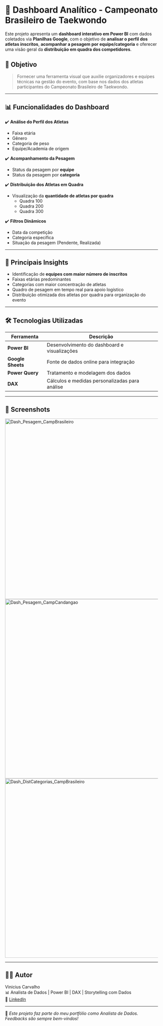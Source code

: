# 🥋 Dashboard Analítico - Campeonato Brasileiro de Taekwondo

Este projeto apresenta um **dashboard interativo em Power BI** com dados coletados via **Planilhas Google**, com o objetivo de **analisar o perfil dos atletas inscritos**, **acompanhar a pesagem por equipe/categoria** e oferecer uma visão geral da **distribuição em quadra dos competidores**.

## 🎯 Objetivo

> Fornecer uma ferramenta visual que auxilie organizadores e equipes técnicas na gestão do evento, com base nos dados dos atletas participantes do Campeonato Brasileiro de Taekwondo.

---
## 📊 Funcionalidades do Dashboard

✔️ **Análise do Perfil dos Atletas**
- Faixa etária
- Gênero
- Categoria de peso
- Equipe/Academia de origem

✔️ **Acompanhamento da Pesagem**
- Status da pesagem por **equipe**
- Status da pesagem por **categoria**

✔️ **Distribuição dos Atletas em Quadra**
- Visualização da **quantidade de atletas por quadra**
  - Quadra 100
  - Quadra 200
  - Quadra 300

✔️ **Filtros Dinâmicos**
- Data da competição
- Categoria específica
- Situação da pesagem (Pendente, Realizada)
---

## 📌 Principais Insights

- Identificação de **equipes com maior número de inscritos**
- Faixas etárias predominantes
- Categorias com maior concentração de atletas
- Quadro de pesagem em tempo real para apoio logístico
- Distribuição otimizada dos atletas por quadra para organização do evento

---

## 🛠️ Tecnologias Utilizadas

| Ferramenta | Descrição |
|------------|-----------|
| **Power BI** | Desenvolvimento do dashboard e visualizações |
| **Google Sheets** | Fonte de dados online para integração |
| **Power Query** | Tratamento e modelagem dos dados |
| **DAX** | Cálculos e medidas personalizadas para análise |

---

## 📎 Screenshots

<img width="593" alt="Dash_Pesagem_CampBrasileiro" src="https://github.com/user-attachments/assets/f5874acf-a5d2-4e10-8af8-a6247fa1a43f" />
<img width="589" alt="Dash_Pesagem_CampCandangao" src="https://github.com/user-attachments/assets/1dfb0b89-9694-4a3a-88db-75e8f37a9c84" />
<img width="589" alt="Dash_DistCategorias_CampBrasileiro" src="https://github.com/user-attachments/assets/3ba98f76-7f81-4a39-be4c-9e7c48e6a4db" />

---

## 👨‍💼 Autor

Vinicius Carvalho  
📊 Analista de Dados | Power BI | DAX | Storytelling com Dados  
🔗 [LinkedIn](https://www.linkedin.com/in/vinisilvacar/) 

---

📌 _Este projeto faz parte do meu portfólio como Analista de Dados. Feedbacks são sempre bem-vindos!_
